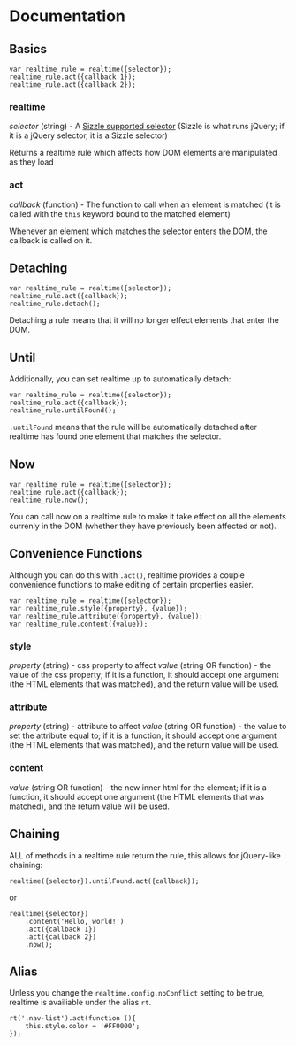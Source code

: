 # Documentation

## Basics

    var realtime_rule = realtime({selector});
    realtime_rule.act({callback 1});
    realtime_rule.act({callback 2});

### realtime

*selector* (string) - A [Sizzle supported selector](https://github.com/jquery/sizzle/wiki/Sizzle-Documentation) (Sizzle is what runs jQuery; if it is a jQuery selector, it is a Sizzle selector)

Returns a realtime rule which affects how DOM elements are manipulated as they load

### act

*callback* (function) - The function to call when an element is matched (it is called with the `this` keyword bound to the matched element)

Whenever an element which matches the selector enters the DOM, the callback is called on it.

## Detaching

    var realtime_rule = realtime({selector});
    realtime_rule.act({callback});
    realtime_rule.detach();

Detaching a rule means that it will no longer effect elements that enter the DOM.

## Until

Additionally, you can set realtime up to automatically detach:

    var realtime_rule = realtime({selector});
    realtime_rule.act({callback});
    realtime_rule.untilFound();

`.untilFound` means that the rule will be automatically detached after realtime has found one element that matches the selector.
    
## Now
    
    var realtime_rule = realtime({selector});
    realtime_rule.act({callback});
    realtime_rule.now();

You can call now on a realtime rule to make it take effect on all the elements currenly in the DOM (whether they have previously been affected or not).

## Convenience Functions

Although you can do this with `.act()`, realtime provides a couple convenience functions to make editing of certain properties easier.

    var realtime_rule = realtime({selector});
    var realtime_rule.style({property}, {value});
    var realtime_rule.attribute({property}, {value});
    var realtime_rule.content({value});

### style

*property* (string) - css property to affect
*value* (string OR function) - the value of the css property; if it is a function, it should accept one argument (the HTML elements that was matched), and the return value will be used.

### attribute

*property* (string) - attribute to affect
*value* (string OR function) - the value to set the attribute equal to; if it is a function, it should accept one argument (the HTML elements that was matched), and the return value will be used.

### content

*value* (string OR function) - the new inner html for the element; if it is a function, it should accept one argument (the HTML elements that was matched), and the return value will be used.

## Chaining

ALL of methods in a realtime rule return the rule, this allows for jQuery-like chaining:

    realtime({selector}).untilFound.act({callback});

or 

    realtime({selector})
        .content('Hello, world!')
        .act({callback 1})
        .act({callback 2})
        .now();

## Alias

Unless you change the `realtime.config.noConflict` setting to be true, realtime is availiable under the alias `rt`.

    rt('.nav-list').act(function (){
        this.style.color = '#FF0000';
    });